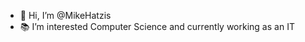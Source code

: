 - 👋 Hi, I’m @MikeHatzis
- 📚 I’m interested Computer Science and currently working as an IT

<!---
MikeHatzis/MikeHatzis is a ✨ special ✨ repository because its `README.md` (this file) appears on your GitHub profile.
You can click the Preview link to take a look at your changes.
--->
